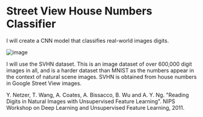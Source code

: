 # Street View House Numbers Classifier

I will create a CNN model that classifies real-world images digits.

![image](https://user-images.githubusercontent.com/86088877/134754511-f330311f-f5c2-4c0c-8908-cf77f916378e.png)


I will use the SVHN dataset. This is an image dataset of over 600,000 digit images in all, and is a harder dataset than MNIST as the numbers appear in the context of natural scene images. SVHN is obtained from house numbers in Google Street View images.

Y. Netzer, T. Wang, A. Coates, A. Bissacco, B. Wu and A. Y. Ng. "Reading Digits in Natural Images with Unsupervised Feature Learning". NIPS Workshop on Deep Learning and Unsupervised Feature Learning, 2011.

